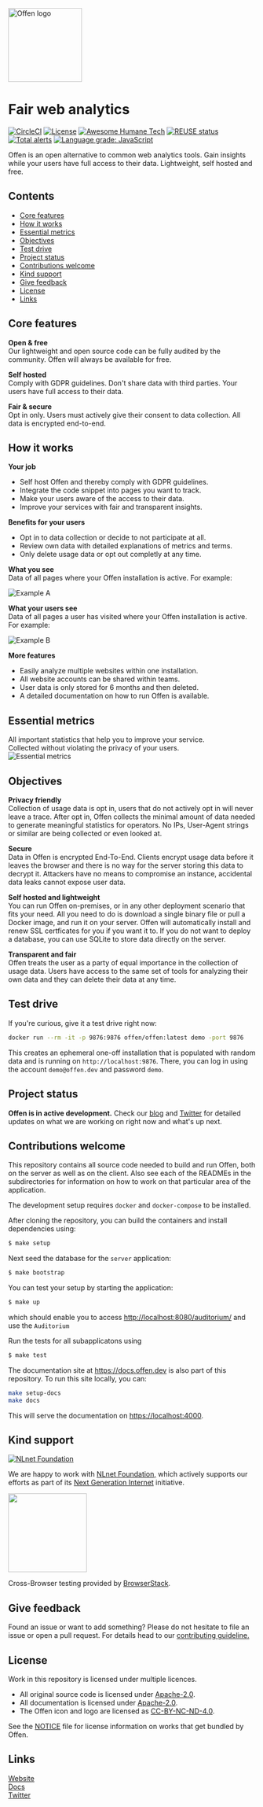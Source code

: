 <!--
Copyright 2020 - Offen Authors <hioffen@posteo.de>
SPDX-License-Identifier: Apache-2.0
-->

<a href="https://offen.dev/">
    <img src="https://offen.github.io/press-kit/offen-material/gfx-GitHub-Offen-logo.svg" alt="Offen logo" title="Offen" width="150px"/>
</a>

# Fair web analytics

[![CircleCI](https://circleci.com/gh/offen/offen/tree/development.svg?style=svg)](https://circleci.com/gh/offen/offen/tree/development)
[![License](https://img.shields.io/badge/License-Apache%202.0-blue.svg)](https://opensource.org/licenses/Apache-2.0)
[![Awesome Humane Tech](https://raw.githubusercontent.com/humanetech-community/awesome-humane-tech/main/humane-tech-badge.svg?sanitize=true)](https://github.com/humanetech-community/awesome-humane-tech)
[![REUSE status](https://api.reuse.software/badge/github.com/offen/offen)](https://api.reuse.software/info/github.com/offen/offen)
[![Total alerts](https://img.shields.io/lgtm/alerts/g/offen/offen.svg?logo=lgtm&logoWidth=18)](https://lgtm.com/projects/g/offen/offen/alerts/)
[![Language grade: JavaScript](https://img.shields.io/lgtm/grade/javascript/g/offen/offen.svg?logo=lgtm&logoWidth=18)](https://lgtm.com/projects/g/offen/offen/context:javascript)

Offen is an open alternative to common web analytics tools. Gain insights while your users have full access to their data. Lightweight, self hosted and free.

## Contents

- [Core features](#core-features)
- [How it works](#how-it-works)
- [Essential metrics](#essential-metrics)
- [Objectives](#objectives)
- [Test drive](#test-drive)
- [Project status](#project-status)
- [Contributions welcome](#contributions-welcome)
- [Kind support](#kind-support)
- [Give feedback](#give-feedback)
- [License](#license)
- [Links](#links)
 
## Core features

__Open & free__  
Our lightweight and open source code can be fully audited by the community. Offen will always be available for free.

__Self hosted__  
Comply with GDPR guidelines. Don't share data with third parties. Your users have full access to their data.

__Fair & secure__  
Opt in only. Users must actively give their consent to data collection. All data is encrypted end-to-end.

## How it works

__Your job__
- Self host Offen and thereby comply with GDPR guidelines.  
- Integrate the code snippet into pages you want to track.  
- Make your users aware of the access to their data.  
- Improve your services with fair and transparent insights.  

__Benefits for your users__
- Opt in to data collection or decide to not participate at all.  
- Review own data with detailed explanations of metrics and terms.  
- Only delete usage data or opt out completly at any time.  

__What you see__  
Data of all pages where your Offen installation is active. For example:

![Example A](https://offen.github.io/press-kit/offen-material/gfx-GitHub-Example-A.svg) 

__What your users see__  
Data of all pages a user has visited where your Offen installation is active. For example:

![Example B](https://offen.github.io/press-kit/offen-material/gfx-GitHub-Example-B.svg)

__More features__
- Easily analyze multiple websites within one installation.
- All website accounts can be shared within teams.
- User data is only stored for 6 months and then deleted.  
- A detailed documentation on how to run Offen is available.  

## Essential metrics

All important statistics that help you to improve your service.  
Collected without violating the privacy of your users.  
![Essential metrics](https://offen.github.io/press-kit/offen-material/gfx-GitHub-Metrics.svg)

## Objectives

__Privacy friendly__  
Collection of usage data is opt in, users that do not actively opt in will never leave a trace. After opt in, Offen collects the minimal amount of data needed to generate meaningful statistics for operators. No IPs, User-Agent strings or similar are being collected or even looked at.

__Secure__  
Data in Offen is encrypted End-To-End. Clients encrypt usage data before it leaves the browser and there is no way for the server storing this data to decrypt it. Attackers have no means to compromise an instance, accidental data leaks cannot expose user data.

__Self hosted and lightweight__  
You can run Offen on-premises, or in any other deployment scenario that fits your need. All you need to do is download a single binary file or pull a Docker image, and run it on your server. Offen will automatically install and renew SSL certficates for you if you want it to. If you do not want to deploy a database, you can use SQLite to store data directly on the server.

__Transparent and fair__  
Offen treats the user as a party of equal importance in the collection of usage data. Users have access to the same set of tools for analyzing their own data and they can delete their data at any time.

## Test drive

If you're curious, give it a test drive right now:

```sh
docker run --rm -it -p 9876:9876 offen/offen:latest demo -port 9876
```

This creates an ephemeral one-off installation that is populated with random data and is running on `http://localhost:9876`. There, you can log in using the account `demo@offen.dev` and password `demo`.

## Project status

__Offen is in active development.__ Check our [blog][] and [Twitter][] for detailed updates on what we are working on right now and what's up next.

[blog]: https://www.offen.dev/blog/
[Twitter]: https://twitter.com/hioffen

## Contributions welcome

This repository contains all source code needed to build and run Offen, both on the server as well as on the client. Also see each of the READMEs in the subdirectories for information on how to work on that particular area of the application.

The development setup requires `docker` and `docker-compose` to be installed.

After cloning the repository, you can build the containers and install dependencies using:

```sh
$ make setup
```

Next seed the database for the `server` application:

```sh
$ make bootstrap
```

You can test your setup by starting the application:

```sh
$ make up
```

which should enable you to access <http://localhost:8080/auditorium/> and use the `Auditorium`

Run the tests for all subapplicatons using

```sh
$ make test
```

The documentation site at <https://docs.offen.dev> is also part of this repository. To run this site locally, you can:

```sh
make setup-docs
make docs
```

This will serve the documentation on <https://localhost:4000>.

## Kind support

[![NLnet Foundation](https://offen.github.io/press-kit/external-material/nlnet-logo.svg)](https://nlnet.nl/)

We are happy to work with [NLnet Foundation,](https://nlnet.nl/) which actively supports our efforts as part of its [Next Generation Internet](https://nlnet.nl/NGI/) initiative.

<a href="https://www.browserstack.com/">
  <img src="https://offen.github.io/press-kit/external-material/browserstack-logo.svg" width="160">
</a>

Cross-Browser testing provided by [BrowserStack](https://www.browserstack.com/).

## Give feedback

Found an issue or want to add something? Please do not hesitate to file an issue or open a pull request. For details head to our [contributing guideline.](https://github.com/offen/offen/blob/development/CONTRIBUTING.md)

## License

Work in this repository is licensed under multiple licences.

- All original source code is licensed under [Apache-2.0][license-apache].
- All documentation is licensed under [Apache-2.0][license-apache].
- The Offen icon and logo are licensed as [CC-BY-NC-ND-4.0][license-cc].

See the [NOTICE][notice] file for license information on works that get bundled by Offen.

[license-apache]: https://github.com/offen/offen/blob/development/LICENSES/Apache-2.0.txt
[license-cc]: https://github.com/offen/offen/blob/development/LICENSES/CC-BY-NC-ND-4.0.txt
[notice]: https://github.com/offen/offen/blob/development/NOTICE

## Links

[Website](https://www.offen.dev/)  
[Docs](https://docs.offen.dev/)  
[Twitter](https://twitter.com/hioffen)  
